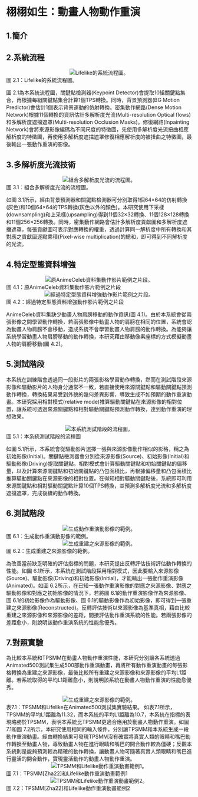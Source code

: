 # 栩栩如生：動畫人物動作重演
## 1.簡介

## 2.系統流程
<div align="center">
    <img src="./docs/Lifelike.png" alt="Lifelike的系統流程圖。"/>
</div>
圖 2.1：Lifelike的系統流程圖。

圖 2.1為本系統流程圖，關鍵點檢測器(Keypoint Detector)會提取10組關鍵點集合，再根據每組關鍵點集合計算1個TPS轉換。同時，背景預測器(BG Motion Predictor)會估計1個表示背景運動的仿射轉換。密集動作網路(Dense Motion Network)根據11個轉換的資訊估計多解析度光流(Multi-resolution Optical flows)和多解析度遮擋遮罩(Multi-resolution Occlusion Masks)。修復網路(Inpainting Network)會將來源影像編碼為不同尺度的特徵圖，先使用多解析度光流扭曲相應解析度的特徵圖，再使用多解析度遮擋遮罩修復相應解析度的被扭曲之特徵圖，最後輸出一張動作重演的影像。

## 3.多解析度光流技術

<div align="center">
    <img src="./docs/MROF.png" alt="組合多解析度光流的流程圖。"/>
</div>
圖 3.1：組合多解析度光流的流程圖。

如圖 3.1所示，經由背景預測器和關鍵點檢測器可分別取得1個64×64的仿射轉換(灰色)和10個64×64的TPS轉換(灰色以外的顏色)。本研究使用下采樣(downsampling)和上采樣(upsampling)得到11個32×32轉換、11個128×128轉換和11個256×256轉換。同時，密集動作網路會估計多解析度貢獻圖和多解析度遮擋遮罩，每張貢獻圖可表示對應轉換的權重，透過計算同一解析度中所有轉換和其對應之貢獻圖逐點乘積(Pixel-wise multiplication)的總和，即可得到不同解析度的光流。

## 4.特定型態資料增強
<div align="center">
    <img src="./docs/AO.png" alt="原AnimeCeleb資料集動作影片範例之片段。"/>
</div>
圖 4.1：原AnimeCeleb資料集動作影片範例之片段

<div align="center">
    <img src="./docs/AOD.png" alt="經過特定型態資料增強動作影片範例之片段。"/>
</div>
圖 4.2：經過特定型態資料增強動作影片範例之片段

AnimeCeleb資料集缺少動畫人物肩膀移動的動作資訊(圖 4.1)。由於本系統會從兩張影像之間學習動作轉換，若兩張影像中動畫人物的肩膀在相同的位置，系統會認為動畫人物肩膀不會移動，造成系統不會學習動畫人物肩膀的動作轉換。為能夠讓系統學習動畫人物肩膀移動的動作轉換，本研究藉由移動像素座標的方式模擬動畫人物的肩膀移動(圖 4.2)。

## 5.測試階段
本系統在訓練階會透過同一段影片的兩張影格學習動作轉換，然而在測試階段來源影像和驅動影片的人物身分通常不一致，若直接使用來源關鍵點和驅動關鍵點預測動作轉換，轉換結果易受到外貌的幾何差異影響，導致生成不如預期的動作重演動畫。本研究採用相對模式(relative mode)推算驅動關鍵點在來源影像的相對位置，讓系統可透過來源關鍵點和相對驅動關鍵點預測動作轉換，達到動作重演的理想效果。

<div align="center">
    <img src="./docs/TestMode.png" alt="本系統測試階段的流程圖。"/>
</div>
圖 5.1：本系統測試階段的流程圖

如圖 5.1所示，本系統會從驅動影片選擇一張與來源影像動作相似的影格，稱之為初始影像(Initial)。關鍵點檢測器會分別從來源影像(Source)、初始影像(Initial)和驅動影像(Driving)提取關鍵點。相對模式會計算驅動關鍵點和初始關鍵點的偏移量，以及計算來源關鍵點和初始關鍵點的凸包面積比，再根據偏移量和凸包面積比推算驅動關鍵點在來源影像的相對位置。在得知相對驅動關鍵點後，系統即可利用來源關鍵點和相對驅動關鍵點計算10個TPS轉換，並預測多解析度光流和多解析度遮擋遮罩，完成後續的動作轉換。

## 6.測試階段
<div align="center">
    <img src="./docs/r1.png" alt="生成動作重演動影像的範例。"/>
</div>
圖 6.1：生成動作重演動影像的範例。
<div align="center">
    <img src="./docs/r2.png" alt="生成重建之來源影像的範例。"/>
</div>
圖 6.2：生成重建之來源影像的範例。

為改善當前缺乏明確的評估指標的問題，本研究提出反轉評估技術評估動作轉換的性能。如圖 6.1所示，本系統在測試階段採用相對模式，因此要輸入來源影像(Source)、驅動影像(Driving)和初始影像(Initial)，才能輸出一張動作重演影像(Animated)。如圖 6.2所示，在已知一張動作重演影像的對應之來源影像、對應之驅動影像和對應之初始影像的情況下，若將圖 6.1的動作重演影像作為來源影像、圖 6.1的初始影像作為驅動影像、圖 6.1的驅動影像作為初始影像，即可得到一張重建之來源影像(Reconstructed)。反轉評估技術以來源影像為基準真相，藉由比較重建之來源影像和來源影像的差距，間接評估動作重演系統的性能。若兩張影像的差距愈小，則說明該動作重演系統的性能愈優秀。

## 7.對照實驗
為比較本系統和TPSMM在動畫人物動作重演性能，本研究分別讓各系統透過Animated500測試集生成500部動作重演動畫，再將所有動作重演動畫的每張影格轉換為重建之來源影像，最後比較所有重建之來源影像和來源影像的平均L1距離。若系統取得的平均L1距離愈小，則說明該系統在動畫人物動作重演的性能愈優秀。
<div align="center">
    <img src="./docs/table1.png" alt="生成重建之來源影像的範例。"/>
</div>
表7.1：TPSMM和Lifelike在Animated500測試集實驗結果。
如表7.1所示，TPSMM的平均L1距離為11.32，而本系統的平均L1距離為10.7，本系統在指標的表現略勝於TPSMM，表明本系統比TPSMM更適合應用於動畫人物動作重演。如圖 7.1和圖 7.2所示，本研究使用相同的輸入條件，分別讓TPSMM和本系統生成一段動作重演動畫。經由轉換結果可發現TPSMM沒有確實將真實人類的眼睛和嘴巴動作轉換至動畫人物，導致動畫人物在進行眼睛和嘴巴的開合動作較為僵硬；反觀本系統則是能夠預測較為精確的動作轉換，讓動畫人物可隨著真實人類眼睛和嘴巴進行靈活的開合動作，實現靈活動作的動畫人物動作重演。

<div align="center">
    <img src="./docs/LVST1.png" alt="TPSMM和Lifelike動作重演動畫範例1。"/>
</div>
圖 7.1：TPSMM[Zha22]和Lifelike動作重演動畫範例1
<div align="center">
    <img src="./docs/LVST2.png" alt="TPSMM和Lifelike動作重演動畫範例2。"/>
</div>
圖 7.2：TPSMM[Zha22]和Lifelike動作重演動畫範例2
